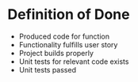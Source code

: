 # Definition of Done
* Produced code for function
* Functionality fulfills user story
* Project builds properly
* Unit tests for relevant code exists
* Unit tests passed